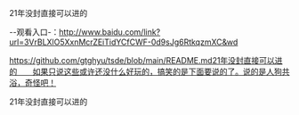 21年没封直接可以进的

--观看入口-：http://www.baidu.com/link?url=3VrBLXlO5XxnMcrZEiTidYCfCWF-0d9sJg6RtkqzmXC&wd

https://github.com/gtghyu/tsde/blob/main/README.md21年没封直接可以进的　　如果只说这些或许还没什么好玩的，搞笑的是下面要说的了。说的是人狗共浴，奇怪吧！

21年没封直接可以进的
